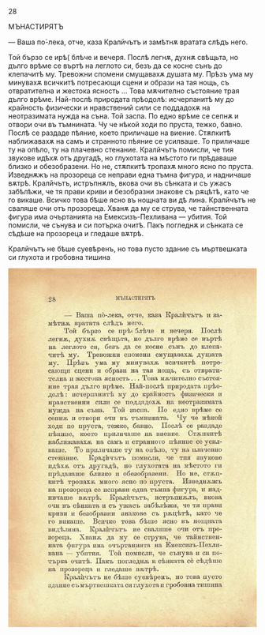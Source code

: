 ﻿28

МЪНАСТИРЯТЪ

— Ваша по́-лека, отче, каза Кралйчътъ и замѣтнѫ вратата слѣдъ него.

Той бързо се ирѣ( блѣче и вечеря. Послѣ легнѫ, духнѫ свѣщьта, но дълго врѣме се въртѣ на леглото си, безъ да се косне сънъ до клепачитѣ му. Тревожни спомени смущавахѫ душата му. Прѣзъ ума му минувахѫ всичкитѣ потресающи сцени и образи на тая нощь, съ отвратителна и жестока ясность ... Това мѫчително състояние трая дълго врѣме. Най-послѣ природата прѣодолѣ: исчерпанитѣ му до крайность физически и нравствений сили се поддадохѫ на неотразимата нужда на съна. Той заспа. По едно врѣме се сепнѫ и отвори очи въ тъмнината. Чу че нѣкой ходи по пруста, тежко, бавно. Послѣ се раздаде пѣяние, което приличаше на виение. Стѫпкитѣ наближавахѫ на самъ и странното пѣяние се усилваше. То приличаше ту на опѣло, ту на плачевно стенание. Кралйчътъ помисли, че тия звукове идѣхѫ отъ другадѣ, но глухотата на мѣстото ги прѣдаваше близко и обезобразени. Но не, стѫпкитѣ тропахѫ много ясно по пруста. Изведнѫжъ на прозореца се неправи една тъмна фигура, и надничаше вѫтрѣ. Кралйчътъ, истръпнѫлъ, вкова очи въ сѣнката и съ ужасъ забѣлѣжи, че тя прави криви и безобразни знакове съ рѫцѣтѣ, като че го викаше. Всичко това бѣше ясно въ нощната ви дѣ лина. Кралйчътъ не сваляше очи отъ прозореца. Хванѫ да му се струва, че тайнственната фигура има очъртанията на Емексизъ-Пехливана — убития. Той помисли, че сънува и си потърка очитѣ. Пакъ погледнѫ и сѣнката се сѣдѣше на прозореца и гледаше вѫтрѣ.

Кралйчътъ не бѣше суевѣренъ, но това пусто здание съ мъртвешката си глухота и гробовна тишина

![original](../images/039.jpg)

